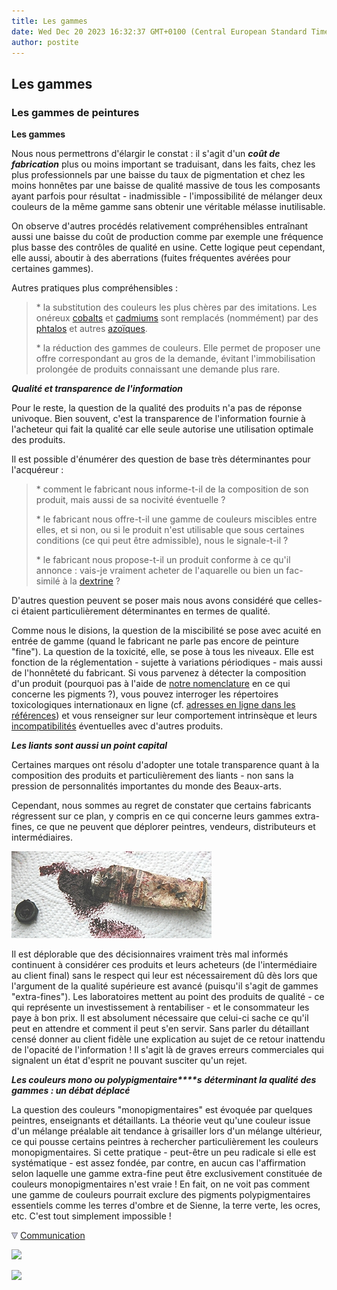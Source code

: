```yaml
---
title: Les gammes
date: Wed Dec 20 2023 16:32:37 GMT+0100 (Central European Standard Time)
author: postite
---
```


## Les gammes
### Les gammes de peintures
 **Les gammes**

Nous nous permettrons d'élargir le constat : il s'agit d'un **_coût de fabrication_** plus ou moins important se traduisant, dans les faits, chez les plus professionnels par une baisse du taux de pigmentation et chez les moins honnêtes par une baisse de qualité massive de tous les composants ayant parfois pour résultat - inadmissible - l'impossibilité de mélanger deux couleurs de la même gamme sans obtenir une véritable mélasse inutilisable.

On observe d'autres procédés relativement compréhensibles entraînant aussi une baisse du coût de production comme par exemple une fréquence plus basse des contrôles de qualité en usine. Cette logique peut cependant, elle aussi, aboutir à des aberrations (fuites fréquentes avérées pour certaines gammes).

Autres pratiques plus compréhensibles :

> \* la substitution des couleurs les plus chères par des imitations. Les onéreux [cobalts](cobalts.html) et [cadmiums](cadmiums.html) sont remplacés (nommément) par des [phtalos](phtalocyanines.html) et autres [azoïques](azoiques.html). 
> 
> \* la réduction des gammes de couleurs. Elle permet de proposer une offre correspondant au gros de la demande, évitant l'immobilisation prolongée de produits connaissant une demande plus rare.

_**Qualité et transparence de l'information**_

Pour le reste, la question de la qualité des produits n'a pas de réponse univoque. Bien souvent, c'est la transparence de l'information fournie à l'acheteur qui fait la qualité car elle seule autorise une utilisation optimale des produits.

Il est possible d'énumérer des question de base très déterminantes pour l'acquéreur :

> \* comment le fabricant nous informe-t-il de la composition de son produit, mais aussi de sa nocivité éventuelle ?
> 
> \* le fabricant nous offre-t-il une gamme de couleurs miscibles entre elles, et si non, ou si le produit n'est utilisable que sous certaines conditions (ce qui peut être admissible), nous le signale-t-il ?
> 
> \* le fabricant nous propose-t-il un produit conforme à ce qu'il annonce : vais-je vraiment acheter de l'aquarelle ou bien un fac-similé à la [dextrine](dextrinefarines.html) ?

D'autres question peuvent se poser mais nous avons considéré que celles-ci étaient particulièrement déterminantes en termes de qualité.

Comme nous le disions, la question de la miscibilité se pose avec acuité en entrée de gamme (quand le fabricant ne parle pas encore de peinture "fine"). La question de la toxicité, elle, se pose à tous les niveaux. Elle est fonction de la réglementation - sujette à variations périodiques - mais aussi de l'honnêteté du fabricant. Si vous parvenez à détecter la composition d'un produit (pourquoi pas à l'aide de [notre nomenclature](nomenclaturepig.html) en ce qui concerne les pigments ?), vous pouvez interroger les répertoires toxicologiques internationaux en ligne (cf. [adresses en ligne dans les références](liens.html#enligne)) et vous renseigner sur leur comportement intrinsèque et leurs [incompatibilités](pigments.html#compatibilitesetincompatibilites) éventuelles avec d'autres produits.

_**Les liants sont aussi un point capital**_

Certaines marques ont résolu d'adopter une totale transparence quant à la composition des produits et particulièrement des liants - non sans la pression de personnalités importantes du monde des Beaux-arts.

Cependant, nous sommes au regret de constater que certains fabricants régressent sur ce plan, y compris en ce qui concerne leurs gammes extra-fines, ce que ne peuvent que déplorer peintres, vendeurs, distributeurs et intermédiaires.

![](images/tubemoche.jpg)

Il est déplorable que des décisionnaires vraiment très mal informés continuent à considérer ces produits et leurs acheteurs (de l'intermédiaire au client final) sans le respect qui leur est nécessairement dû dès lors que l'argument de la qualité supérieure est avancé (puisqu'il s'agit de gammes "extra-fines"). Les laboratoires mettent au point des produits de qualité - ce qui représente un investissement à rentabiliser - et le consommateur les paye à bon prix. Il est absolument nécessaire que celui-ci sache ce qu'il peut en attendre et comment il peut s'en servir. Sans parler du détaillant censé donner au client fidèle une explication au sujet de ce retour inattendu de l'opacité de l'information ! Il s'agit là de graves erreurs commerciales qui signalent un état d'esprit ne pouvant susciter qu'un rejet.

_**Les couleurs mono ou polypigmentaire****s** **déterminant la qualité des gammes : un débat déplacé**_

La question des couleurs "monopigmentaires" est évoquée par quelques peintres, enseignants et détaillants. La théorie veut qu'une couleur issue d'un mélange préalable ait tendance à grisailler lors d'un mélange ultérieur, ce qui pousse certains peintres à rechercher particulièrement les couleurs monopigmentaires. Si cette pratique - peut-être un peu radicale si elle est systématique - est assez fondée, par contre, en aucun cas l'affirmation selon laquelle une gamme extra-fine peut être exclusivement constituée de couleurs monopigmentaires n'est vraie ! En fait, on ne voit pas comment une gamme de couleurs pourrait exclure des pigments polypigmentaires essentiels comme les terres d'ombre et de Sienne, la terre verte, les ocres, etc. C'est tout simplement impossible !



![](images/flechebas.gif) [Communication](http://www.artrealite.com/annonceurs.htm) 

[![](https://cbonvin.fr/sites/regie.artrealite.com/visuels/campagne1.png)](index-2.html#20131014)

![](https://cbonvin.fr/sites/regie.artrealite.com/visuels/campagne2.png)